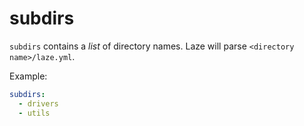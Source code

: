 # subdirs

`subdirs` contains a _list_ of directory names. Laze will parse `<directory name>/laze.yml`.

Example:

```yaml
subdirs:
  - drivers
  - utils
```
